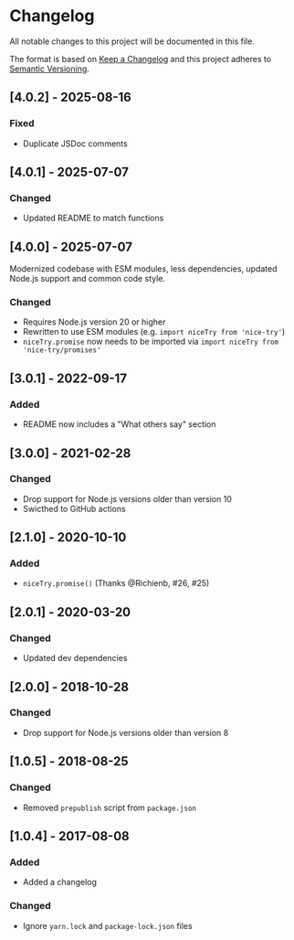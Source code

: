 # Changelog

All notable changes to this project will be documented in this file.

The format is based on [Keep a Changelog](http://keepachangelog.com/en/1.0.0/) and this project adheres to [Semantic Versioning](http://semver.org/spec/v2.0.0.html).

## [4.0.2] - 2025-08-16

### Fixed

- Duplicate JSDoc comments

## [4.0.1] - 2025-07-07

### Changed

- Updated README to match functions

## [4.0.0] - 2025-07-07

Modernized codebase with ESM modules, less dependencies, updated Node.js support and common code style.

### Changed

- Requires Node.js version 20 or higher
- Rewritten to use ESM modules (e.g. `import niceTry from 'nice-try'`)
- `niceTry.promise` now needs to be imported via `import niceTry from 'nice-try/promises'`

## [3.0.1] - 2022-09-17

### Added

- README now includes a "What others say" section

## [3.0.0] - 2021-02-28

### Changed

- Drop support for Node.js versions older than version 10
- Swicthed to GitHub actions

## [2.1.0] - 2020-10-10

### Added

- `niceTry.promise()` (Thanks @Richienb, #26, #25)

## [2.0.1] - 2020-03-20

### Changed

- Updated dev dependencies

## [2.0.0] - 2018-10-28

### Changed

- Drop support for Node.js versions older than version 8

## [1.0.5] - 2018-08-25

### Changed

- Removed `prepublish` script from `package.json`

## [1.0.4] - 2017-08-08

### Added

- Added a changelog

### Changed

- Ignore `yarn.lock` and `package-lock.json` files
